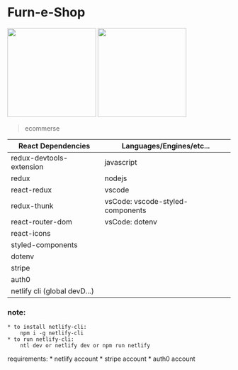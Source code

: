 # Furn-e-Shop

<img src="https://i.ibb.co/Nn9mhZp/furn-e-shop.png" width="200"> <img src="https://i.ibb.co/CKSZ6Sc/furn-e-shop2.png" width="200">

> ecommerse



|       React Dependencies         |          Languages/Engines/etc...           |
| -------------------------------- | ------------------------------------------- |
| redux-devtools-extension         |                 javascript                  |
| redux                            |                   nodejs                    |
| react-redux                      |                   vscode                    |
| redux-thunk                      |     vsCode: vscode-styled-components        |
| react-router-dom                 |                vsCode: dotenv               |
| react-icons                      |                                             |
| styled-components                |                                             |
| dotenv                           |
| stripe                           |
| auth0                            |
| netlify cli (global devD...)

### note: 
    * to install netlify-cli: 
        npm i -g netlify-cli
    * to run netlify-cli:
        ntl dev or netlify dev or npm run netlify

requirements:
    * netlify account
    * stripe account
    * auth0 account